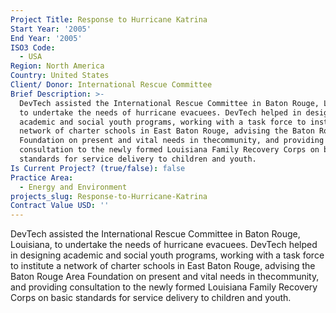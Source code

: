 ```yaml
---
Project Title: Response to Hurricane Katrina
Start Year: '2005'
End Year: '2005'
ISO3 Code:
  - USA
Region: North America
Country: United States
Client/ Donor: International Rescue Committee
Brief Description: >-
  DevTech assisted the International Rescue Committee in Baton Rouge, Louisiana,
  to undertake the needs of hurricane evacuees. DevTech helped in designing
  academic and social youth programs, working with a task force to institute a
  network of charter schools in East Baton Rouge, advising the Baton Rouge Area
  Foundation on present and vital needs in thecommunity, and providing
  consultation to the newly formed Louisiana Family Recovery Corps on basic
  standards for service delivery to children and youth.
Is Current Project? (true/false): false
Practice Area:
  - Energy and Environment
projects_slug: Response-to-Hurricane-Katrina
Contract Value USD: ''
---
```

DevTech assisted the International Rescue Committee in Baton Rouge, Louisiana, to undertake the needs of hurricane evacuees. DevTech helped in designing academic and social youth programs, working with a task force to institute a network of charter schools in East Baton Rouge, advising the Baton Rouge Area Foundation on present and vital needs in thecommunity, and providing consultation to the newly formed Louisiana Family Recovery Corps on basic standards for service delivery to children and youth.